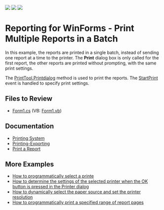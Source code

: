 <!-- default badges list -->
![](https://img.shields.io/endpoint?url=https://codecentral.devexpress.com/api/v1/VersionRange/128602470/22.2.6%2B)
[![](https://img.shields.io/badge/Open_in_DevExpress_Support_Center-FF7200?style=flat-square&logo=DevExpress&logoColor=white)](https://supportcenter.devexpress.com/ticket/details/E1765)
[![](https://img.shields.io/badge/📖_How_to_use_DevExpress_Examples-e9f6fc?style=flat-square)](https://docs.devexpress.com/GeneralInformation/403183)
<!-- default badges end -->
# Reporting for WinForms - Print Multiple Reports in a Batch

In this example, the reports are printed in a single batch, instead of sending one report at a time to the printer. The **Print** dialog box is only called for the first report, the other reports are printed without prompting, with the same print settings. 
 

The [PrintTool.Printdialog](https://docs.devexpress.com/WindowsForms/DevExpress.XtraPrinting.PrintTool.PrintDialog.overloads) method is used to print the reports. The [StartPrint](https://docs.devexpress.com/CoreLibraries/DevExpress.XtraPrinting.PrintingSystemBase.StartPrint) event is handled to specify print settings.


## Files to Review

* [Form1.cs](CS/BatchPrinting/Form1.cs) (VB: [Form1.vb](VB/BatchPrinting/Form1.vb))

## Documentation

- [Printing System](https://docs.devexpress.com/WindowsForms/10733/controls-and-libraries/printing-exporting/concepts/basic-terms/printing-system)
- [Printing-Exporting](https://docs.devexpress.com/WindowsForms/2079/controls-and-libraries/printing-exporting)
- [Print a Report](https://docs.devexpress.com/XtraReports/5191/winforms-reporting/winforms-reporting-print-api/print-a-report)

## More Examples

- [How to programmatically select a printe](https://github.com/DevExpress-Examples/Reporting_how-to-programmatically-select-a-printer-e1766)
- [How to determine the settings of the selected printer when the OK button is pressed in the Printer dialog](https://github.com/DevExpress-Examples/Reporting_how-to-determine-the-settings-of-the-selected-printer-when-the-ok-button-is-pressed-e1767)
- [How to dynamically select the paper source and set the printer resolution](https://github.com/DevExpress-Examples/Reporting_how-to-dynamically-select-the-paper-source-and-set-the-printer-resolution-e332)
- [How to programmatically print a specified range of report pages](https://github.com/DevExpress-Examples/Reporting_how-to-programmatically-print-a-specified-range-of-report-pages-e1768)




